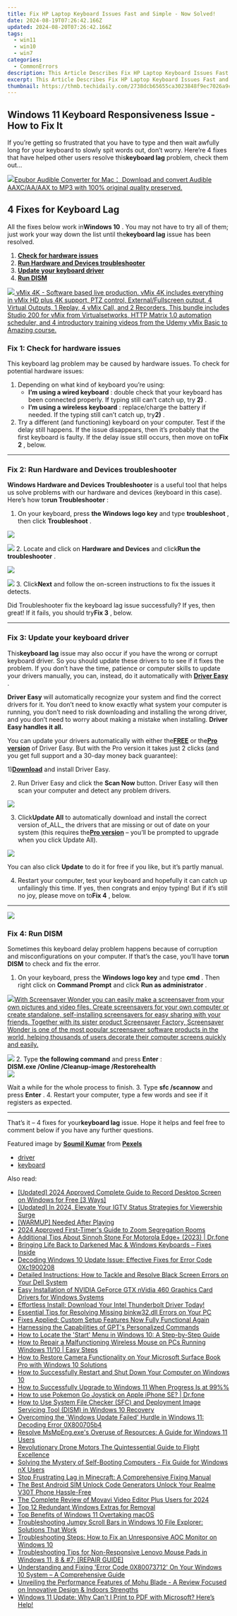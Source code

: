 ```yaml
---
title: Fix HP Laptop Keyboard Issues Fast and Simple - Now Solved!
date: 2024-08-19T07:26:42.166Z
updated: 2024-08-20T07:26:42.166Z
tags:
  - win11
  - win10
  - win7
categories:
  - CommonErrors
description: This Article Describes Fix HP Laptop Keyboard Issues Fast and Simple - Now Solved!
excerpt: This Article Describes Fix HP Laptop Keyboard Issues Fast and Simple - Now Solved!
thumbnail: https://thmb.techidaily.com/2738dcb65655ca3023848f9ec7026a9cce211e70815a31f4f65d2f9ea9ded629.jpg
---
```


## Windows 11 Keyboard Responsiveness Issue - How to Fix It

If you’re getting so frustrated that you have to type and then wait awfully long for your keyboard to slowly spit words out, don’t worry. Here’re 4 fixes that have helped other users resolve this**keyboard lag** problem, check them out…

<!-- affiliate ads begin -->
<a href="https://secure.2checkout.com/order/checkout.php?PRODS=4713565&QTY=1&AFFILIATE=108875&CART=1"><img src="https://www.epubor.com/images/uppic/audible-converter-interface.png" border="0">Epubor Audible Converter for Mac： Download and convert Audible AAXC/AA/AAX to MP3 with 100% original quality preserved.</a>
<!-- affiliate ads end -->
## 4 Fixes for Keyboard Lag

 All the fixes below work in**Windows 10** . You may not have to try all of them; just work your way down the list until the**keyboard lag** issue has been resolved.

1. **[Check for hardware issues](https://tools.techidaily.com/drivereasy/download/)**
2. **[Run Hardware and Devices troubleshooter](https://tools.techidaily.com/drivereasy/download/)**
3. [**Update your keyboard driver**](https://tools.techidaily.com/drivereasy/download/)
4. **[Run DISM](https://tools.techidaily.com/drivereasy/download/)**

<!-- affiliate ads begin -->
<a href="https://secure.2checkout.com/order/checkout.php?PRODS=30901369&QTY=1&AFFILIATE=108875&CART=1"> <img src="https://secure.avangate.com/images/merchant/ce9a6fb2becc2d235e62b125e9260102/products/1_copy_vMixCallScreenshot1-large.jpg" border="0"> vMix 4K - Software based live production. vMix 4K includes everything in vMix HD plus 4K support, PTZ control, External/Fullscreen output, 4 Virtual Outputs, 1 Replay, 4 vMix Call, and 2 Recorders. 
This bundle includes Studio 200 for vMix from Virtualsetworks, HTTP Matrix 1.0 automation scheduler, and 4 introductory training videos from the Udemy vMix Basic to Amazing course. </a>
<!-- affiliate ads end -->
### Fix 1: Check for hardware issues

 This keyboard lag problem may be caused by hardware issues. To check for potential hardware issues:

1. Depending on what kind of keyboard you’re using:  
   * **I’m using a wired keyboard** : double check that your keyboard has been connected properly. If typing still can’t catch up, try **2)** .  
   * **I’m using a wireless keyboard** : replace/charge the battery if needed. If the typing still can’t catch up, try**2)** .
2. Try a different (and functioning) keyboard on your computer. Test if the delay still happens. If the issue disappears, then it’s probably that the first keyboard is faulty. If the delay issue still occurs, then move on to**Fix 2** , below.

---

### Fix 2: Run Hardware and Devices troubleshooter

**Windows Hardware and Devices Troubleshooter**  is a useful tool that helps us solve problems with our hardware and devices (keyboard in this case). Here’s how to**run Troubleshooter** :

1. On your keyboard, press **the Windows logo key**  and type **troubleshoot** , then click **Troubleshoot** .  
<!-- affiliate ads begin -->
<a href="https://shop.mondly.com/affiliate.php?ACCOUNT=ATISTUDI&AFFILIATE=108875&PATH=https%3A%2F%2Fwww.mondly.com%3FAFFILIATE%3D108875%26RESOURCE%3D%2BBusiness%2B970x90%2B"><img src="https://secure.avangate.com/images/merchant/69c418c33ec2e1a4267fa9bb77fa1428/business-970x90.gif" border="0"></a>
<!-- affiliate ads end -->
![](https://images.drivereasy.com/wp-content/uploads/2018/06/img_5b30a29f39ffd.jpg)
2. Locate and click on **Hardware and Devices** and click**Run the troubleshooter** .  
<!-- affiliate ads begin -->
<a href="https://shop.manycam.com/order/checkout.php?PRODS=17728032&QTY=1&AFFILIATE=108875&CART=1"><img src="https://secure.avangate.com/images/merchant/8230bea7d54bcdf99cdfe85cb07313d5/mcaffbanner920x120.png" border="0"></a>
<!-- affiliate ads end -->
![](https://images.drivereasy.com/wp-content/uploads/2018/07/img_5b5ad34d3dc21.jpg)
3. Click**Next** and follow the on-screen instructions to fix the issues it detects.

 Did Troubleshooter fix the keyboard lag issue successfully? If yes, then great! If it fails, you should try**Fix 3** , below.

---

### Fix 3: Update your keyboard driver

 This**keyboard lag** issue may also occur if you have the wrong or corrupt keyboard driver. So you should update these drivers to to see if it fixes the problem. If you don’t have the time, patience or computer skills to update your drivers manually, you can, instead, do it automatically with **[Driver Easy](https://tools.techidaily.com/drivereasy/download/)**  .

**Driver Easy** will automatically recognize your system and find the correct drivers for it. You don’t need to know exactly what system your computer is running, you don’t need to risk downloading and installing the wrong driver, and you don’t need to worry about making a mistake when installing. **Driver Easy handles it all.**

 You can update your drivers automatically with either the[**FREE**](https://tools.techidaily.com/drivereasy/download/) or the[**Pro version**](https://tools.techidaily.com/drivereasy/download/) of Driver Easy. But with the Pro version it takes just 2 clicks (and you get full support and a 30-day money back guarantee):

 1)[**Download**](https://tools.techidaily.com/drivereasy/download/) and install Driver Easy.

 2) Run Driver Easy and click the **Scan Now** button. Driver Easy will then scan your computer and detect any problem drivers.

![](https://images.drivereasy.com/wp-content/uploads/2018/07/img_5b46ffcde1143.jpg)

 3) Click**Update All** to automatically download and install the correct version of_ALL_ the drivers that are missing or out of date on your system (this requires the[**Pro version**](https://tools.techidaily.com/drivereasy/download/) – you’ll be prompted to upgrade when you click Update All).

![](https://images.drivereasy.com/wp-content/uploads/2018/07/img_5b5ad5d867f97.jpg)

 You can also click **Update** to do it for free if you like, but it’s partly manual.

 4) Restart your computer, test your keyboard and hopefully it can catch up unfailingly this time. If yes, then congrats and enjoy typing! But if it’s still no joy, please move on to**Fix 4** , below.

---

<!-- affiliate ads begin -->
<a href="https://secure.2checkout.com/order/checkout.php?PRODS=45152835&QTY=1&AFFILIATE=108875&CART=1"><img src="https://download.terabyteunlimited.com/banners/ad_800x450_d.jpg" border="0"></a>
<!-- affiliate ads end -->
### Fix 4: Run DISM

 Sometimes this keyboard delay problem happens because of corruption and misconfigurations on your computer. If that’s the case, you’ll have to**run**   **DISM** to check and fix the error.

1. On your keyboard, press the **Windows logo key**  and type **cmd** . Then right click on **Command Prompt**   and click **Run as administrator** .  
<!-- affiliate ads begin -->
<a href="https://secure.2checkout.com/order/checkout.php?PRODS=195080&QTY=1&AFFILIATE=108875&CART=1"><img src="https://www.blumentals.net/scrwonder/images/screensaver-software.png" border="0">With Screensaver Wonder you can easily make a screensaver from your own pictures and video files. Create screensavers for your own computer or create standalone, self-installing screensavers for easy sharing with your friends. Together with its sister product Screensaver Factory, Screensaver Wonder is one of the most popular screensaver software products in the world, helping thousands of users decorate their computer screens quickly and easily.</a>
<!-- affiliate ads end -->
![](https://images.drivereasy.com/wp-content/uploads/2018/06/img_5b28ad73ad4a9.png)
2. Type **the following command** and press **Enter** :  
**DISM.exe /Online /Cleanup-image /Restorehealth**  
![](https://images.drivereasy.com/wp-content/uploads/2018/06/img_5b30abe4b92d4.jpg)  

 Wait a while for the whole process to finish.
3. Type **sfc /scannow**  and press **Enter** .
4. Restart your computer, type a few words and see if it registers as expected.

---

 That’s it – 4 fixes for your**keyboard lag** issue. Hope it helps and feel free to comment below if you have any further questions.

 Featured image by **[Soumil Kumar](https://www.pexels.com/@soumil-kumar-4325?utm%5Fcontent=attributionCopyText&utm%5Fmedium=referral&utm%5Fsource=pexels)**  from **[Pexels](https://www.pexels.com/photo/photo-of-person-typing-on-computer-keyboard-735911/?utm%5Fcontent=attributionCopyText&utm%5Fmedium=referral&utm%5Fsource=pexels)**

* [driver](https://tools.techidaily.com/drivereasy/download/)
* [keyboard](https://tools.techidaily.com/drivereasy/download/)

<ins class="adsbygoogle"
     style="display:block"
     data-ad-format="autorelaxed"
     data-ad-client="ca-pub-7571918770474297"
     data-ad-slot="1223367746"></ins>



<ins class="adsbygoogle"
     style="display:block"
     data-ad-client="ca-pub-7571918770474297"
     data-ad-slot="8358498916"
     data-ad-format="auto"
     data-full-width-responsive="true"></ins>

<span class="atpl-alsoreadstyle">Also read:</span>
<div><ul>
<li><a href="https://visual-screen-recording.techidaily.com/updated-2024-approved-complete-guide-to-record-desktop-screen-on-windows-for-free-3-ways/"><u>[Updated] 2024 Approved  Complete Guide to Record Desktop Screen on Windows for Free [3 Ways]</u></a></li>
<li><a href="https://instagram-video-files.techidaily.com/updated-in-2024-elevate-your-igtv-status-strategies-for-viewership-surge/"><u>[Updated] In 2024, Elevate Your IGTV Status  Strategies for Viewership Surge</u></a></li>
<li><a href="https://win-howtos.techidaily.com/warmup-needed-after-playing/"><u>[WARMUP] Needed After Playing</u></a></li>
<li><a href="https://screen-capture.techidaily.com/2024-approved-first-timers-guide-to-zoom-segregation-rooms/"><u>2024 Approved  First-Timer's Guide to Zoom Segregation Rooms</u></a></li>
<li><a href="https://android-pokemon-go.techidaily.com/additional-tips-about-sinnoh-stone-for-motorola-edgeplus-2023-drfone-by-drfone-virtual-android/"><u>Additional Tips About Sinnoh Stone For Motorola Edge+ (2023) | Dr.fone</u></a></li>
<li><a href="https://win-howtos.techidaily.com/bringing-life-back-to-darkened-mac-and-windows-keyboards-fixes-inside/"><u>Bringing Life Back to Darkened Mac & Windows Keyboards – Fixes Inside</u></a></li>
<li><a href="https://win-howtos.techidaily.com/decoding-windows-10-update-issue-effective-fixes-for-error-code-0xc1900208/"><u>Decoding Windows 10 Update Issue: Effective Fixes for Error Code 0Xc1900208</u></a></li>
<li><a href="https://win-howtos.techidaily.com/detailed-instructions-how-to-tackle-and-resolve-black-screen-errors-on-your-dell-system/"><u>Detailed Instructions: How to Tackle and Resolve Black Screen Errors on Your Dell System</u></a></li>
<li><a href="https://hardware-help.techidaily.com/easy-installation-of-nvidia-geforce-gtx-nvidia-460-graphics-card-drivers-for-windows-systems/"><u>Easy Installation of NVIDIA GeForce GTX nVidia 460 Graphics Card Drivers for Windows Systems</u></a></li>
<li><a href="https://hardware-help.techidaily.com/1722976422945-effortless-install-download-your-intel-thunderbolt-driver-today/"><u>Effortless Install: Download Your Intel Thunderbolt Driver Today!</u></a></li>
<li><a href="https://win-howtos.techidaily.com/essential-tips-for-resolving-missing-binkw32dll-errors-on-your-pc/"><u>Essential Tips for Resolving Missing binkw32.dll Errors on Your PC</u></a></li>
<li><a href="https://win-howtos.techidaily.com/fixes-applied-custom-setup-features-now-fully-functional-again/"><u>Fixes Applied: Custom Setup Features Now Fully Functional Again</u></a></li>
<li><a href="https://tech-revival.techidaily.com/harnessing-the-capabilities-of-gpts-personalized-commands/"><u>Harnessing the Capabilities of GPT's Personalized Commands</u></a></li>
<li><a href="https://win-howtos.techidaily.com/how-to-locate-the-start-menu-in-windows-10-a-step-by-step-guide/"><u>How to Locate the 'Start' Menu in Windows 10: A Step-by-Step Guide</u></a></li>
<li><a href="https://win-howtos.techidaily.com/how-to-repair-a-malfunctioning-wireless-mouse-on-pcs-running-windows-1110-easy-steps/"><u>How to Repair a Malfunctioning Wireless Mouse on PCs Running Windows 11/10 | Easy Steps</u></a></li>
<li><a href="https://win-howtos.techidaily.com/how-to-restore-camera-functionality-on-your-microsoft-surface-book-pro-with-windows-10-solutions/"><u>How to Restore Camera Functionality on Your Microsoft Surface Book Pro with Windows 10 Solutions</u></a></li>
<li><a href="https://win-howtos.techidaily.com/how-to-successfully-restart-and-shut-down-your-computer-on-windows-10/"><u>How to Successfully Restart and Shut Down Your Computer on Windows 10</u></a></li>
<li><a href="https://win-howtos.techidaily.com/how-to-successfully-upgrade-to-windows-11-when-progress-is-at-99/"><u>How to Successfully Upgrade to Windows 11 When Progress Is at 99%%</u></a></li>
<li><a href="https://ios-pokemon-go.techidaily.com/how-to-use-pokemon-go-joystick-on-apple-iphone-se-drfone-by-drfone-virtual-ios/"><u>How to use Pokemon Go Joystick on Apple iPhone SE? | Dr.fone</u></a></li>
<li><a href="https://win-howtos.techidaily.com/how-to-use-system-file-checker-sfc-and-deployment-image-servicing-tool-dism-in-windows-10-recovery/"><u>How to Use System File Checker (SFC) and Deployment Image Servicing Tool (DISM) in Windows 10 Recovery</u></a></li>
<li><a href="https://win-howtos.techidaily.com/overcoming-the-windows-update-failed-hurdle-in-windows-11-decoding-error-0x800705b4/"><u>Overcoming the 'Windows Update Failed' Hurdle in Windows 11: Decoding Error 0X800705b4</u></a></li>
<li><a href="https://win-howtos.techidaily.com/resolve-msmpengexes-overuse-of-resources-a-guide-for-windows-11-users/"><u>Resolve MsMpEng.exe's Overuse of Resources: A Guide for Windows 11 Users</u></a></li>
<li><a href="https://extra-lessons.techidaily.com/revolutionary-drone-motors-the-quintessential-guide-to-flight-excellence/"><u>Revolutionary Drone Motors  The Quintessential Guide to Flight Excellence</u></a></li>
<li><a href="https://win-howtos.techidaily.com/solving-the-mystery-of-self-booting-computers-fix-guide-for-windows-nx-users/"><u>Solving the Mystery of Self-Booting Computers - Fix Guide for Windows nX Users</u></a></li>
<li><a href="https://win-howtos.techidaily.com/stop-frustrating-lag-in-minecraft-a-comprehensive-fixing-manual/"><u>Stop Frustrating Lag in Minecraft: A Comprehensive Fixing Manual</u></a></li>
<li><a href="https://sim-unlock.techidaily.com/the-best-android-sim-unlock-code-generators-unlock-your-realme-v30t-phone-hassle-free-by-drfone-android/"><u>The Best Android SIM Unlock Code Generators Unlock Your Realme V30T Phone Hassle-Free</u></a></li>
<li><a href="https://some-skills.techidaily.com/the-complete-review-of-movavi-video-editor-plus-users-for-2024/"><u>The Complete Review of Movavi Video Editor Plus Users for 2024</u></a></li>
<li><a href="https://win11.techidaily.com/top-12-redundant-windows-extras-for-removal/"><u>Top 12 Redundant Windows Extras for Removal</u></a></li>
<li><a href="https://win11.techidaily.com/top-benefits-of-windows-11-overtaking-macos/"><u>Top Benefits of Windows 11 Overtaking macOS</u></a></li>
<li><a href="https://win-howtos.techidaily.com/troubleshooting-jumpy-scroll-bars-in-windows-10-file-explorer-solutions-that-work/"><u>Troubleshooting Jumpy Scroll Bars in Windows 10 File Explorer: Solutions That Work</u></a></li>
<li><a href="https://win-howtos.techidaily.com/troubleshooting-steps-how-to-fix-an-unresponsive-aoc-monitor-on-windows-10/"><u>Troubleshooting Steps: How to Fix an Unresponsive AOC Monitor on Windows 10</u></a></li>
<li><a href="https://win-howtos.techidaily.com/troubleshooting-tips-for-non-responsive-lenovo-mouse-pads-in-windows-11-8-and-7-repair-guide/"><u>Troubleshooting Tips for Non-Responsive Lenovo Mouse Pads in Windows 11, 8 & #7; [REPAIR GUIDE]</u></a></li>
<li><a href="https://win-howtos.techidaily.com/understanding-and-fixing-error-code-0x80073712-on-your-windows-10-system-a-comprehensive-guide/"><u>Understanding and Fixing 'Error Code 0X80073712' On Your Windows 10 System – A Comprehensive Guide</u></a></li>
<li><a href="https://buynow-marvelous.techidaily.com/unveiling-the-performance-features-of-mohu-blade-a-review-focused-on-innovative-design-and-indoors-strengths/"><u>Unveiling the Performance Features of Mohu Blade - A Review Focused on Innovative Design & Indoors Strengths</u></a></li>
<li><a href="https://win-howtos.techidaily.com/windows-11-update-why-cant-i-print-to-pdf-with-microsoft-heres-help/"><u>Windows 11 Update: Why Can't I Print to PDF with Microsoft? Here’s Help!</u></a></li>
</ul></div>
